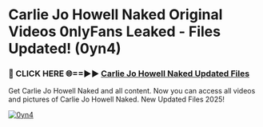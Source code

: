 # Carlie Jo Howell Naked Original Videos 0nlyFans Leaked - Files Updated! (0yn4)

<h3>🔴 CLICK HERE 🌐==►► <a href="https://tinyurl.com/yckcrads" rel="nofollow">Carlie Jo Howell Naked Updated Files</a></h3>

Get Carlie Jo Howell Naked and all content. Now you can access all videos and pictures of Carlie Jo Howell Naked. New Updated Files 2025!

[![0yn4](https://i.imgur.com/hpKpOFt.gif)](https://tinyurl.com/yckcrads)
